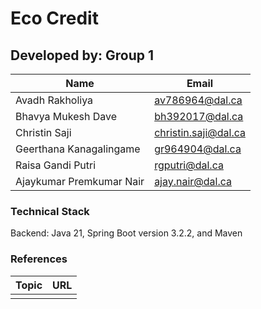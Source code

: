 # Eco Credit
## Developed by: Group 1


| Name | Email |
| ----------- | ----------- |
| Avadh Rakholiya | av786964@dal.ca |
| Bhavya Mukesh Dave | bh392017@dal.ca |
| Christin Saji | christin.saji@dal.ca  |
| Geerthana Kanagalingame | gr964904@dal.ca |
| Raisa Gandi Putri | rgputri@dal.ca |
| Ajaykumar Premkumar Nair | ajay.nair@dal.ca |

### Technical Stack

Backend: Java 21, Spring Boot version 3.2.2, and Maven

### References

| Topic | URL |
| ----------- | ----------- |
|  |  |